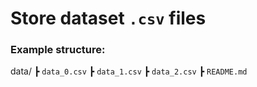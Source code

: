 # Store dataset `.csv` files

### Example structure:
data/
 ┣ `data_0.csv`
 ┣ `data_1.csv`
 ┣ `data_2.csv`
 ┣ `README.md`
